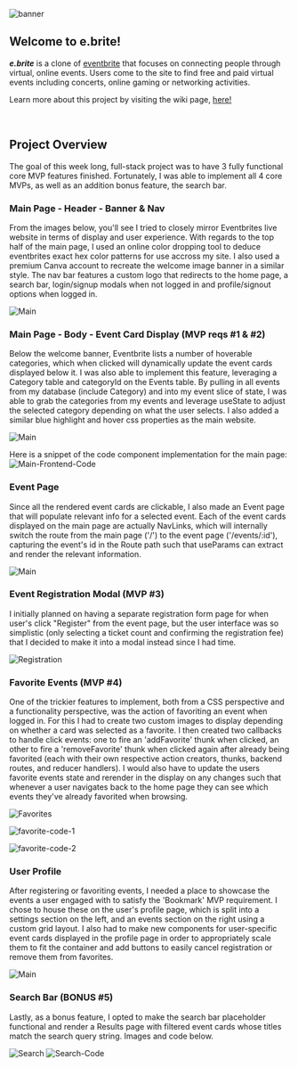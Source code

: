 ![banner](https://github.com/eramsay20/eBrite/blob/master/wiki-resources/eBrite-banner-1.png?raw=true)

## Welcome to e.brite!
***e.brite*** is a clone of [eventbrite](https://www.eventbrite.com/) that focuses on connecting people through virtual, online events. Users come to the site to find free and paid virtual events including concerts, online gaming or networking activities.

Learn more about this project by visiting the wiki page, [here!](https://github.com/eramsay20/ebrite/wiki)

&nbsp;&nbsp;&nbsp;&nbsp;&nbsp;&nbsp;&nbsp;&nbsp;&nbsp;&nbsp;
&nbsp;&nbsp;&nbsp;&nbsp;&nbsp;&nbsp;&nbsp;&nbsp;&nbsp;&nbsp;

## Project Overview

The goal of this week long, full-stack project was to have 3 fully functional core MVP features finished. Fortunately, I was able to implement all 4 core MVPs, as well as an addition bonus feature, the search bar. 

### Main Page - Header - Banner & Nav
From the images below, you'll see I tried to closely mirror Eventbrites live website in terms of display and user experience. With regards to the top half of the main page, I used an online color dropping tool to deduce eventbrites exact hex color patterns for use accross my site. I also used a premium Canva account to recreate the welcome image banner in a similar style. The nav bar features a custom logo that redirects to the home page, a search bar, login/signup modals when not logged in and profile/signout options when logged in. 

![Main](https://github.com/eramsay20/ebrite/blob/master/wiki-resources/eventbrite-comparison/main.png?raw=true)

### Main Page - Body - Event Card Display (MVP reqs #1 & #2)
Below the welcome banner, Eventbrite lists a number of hoverable categories, which when clicked will dynamically update the event cards displayed below it. I was also able to implement this feature, leveraging a Category table and categoryId on the Events table. By pulling in all events from my database (include Category) and into my event slice of state, I was able to grab the categories from my events and leverage useState to adjust the selected category depending on what the user selects. I also added a similar blue highlight and hover css properties as the main website. 

![Main](https://github.com/eramsay20/ebrite/blob/master/wiki-resources/eventbrite-comparison/event-card-display.png?raw=true)

Here is a snippet of the code component implementation for the main page:
![Main-Frontend-Code](https://github.com/eramsay20/ebrite/blob/master/wiki-resources/ebrite-code-snippets/frontend/main-header-event-display.png?raw=true)

### Event Page 
Since all the rendered event cards are clickable, I also made an Event page that will populate relevant info for a selected event. Each of the event cards displayed on the main page are actually NavLinks, which will internally switch the route from the main page ('/') to the event page ('/events/:id'), capturing the event's id in the Route path such that useParams can extract and render the relevant information. 

![Main](https://github.com/eramsay20/ebrite/blob/master/wiki-resources/eventbrite-comparison/event-page.png?raw=true)

### Event Registration Modal (MVP #3)
I initially planned on having a separate registration form page for when user's click "Register" from the event page, but the user interface was so simplistic (only selecting a ticket count and confirming the registration fee) that I decided to make it into a modal instead since I had time. 

![Registration](https://github.com/eramsay20/ebrite/blob/master/wiki-resources/eventbrite-comparison/event-reg-modal.png?raw=true)

### Favorite Events (MVP #4)
One of the trickier features to implement, both from a CSS perspective and a functionality perspective, was the action of favoriting an event when logged in. For this I had to create two custom images to display depending on whether a card was selected as a favorite. I then created two callbacks to handle click events: one to fire an 'addFavorite' thunk when clicked, an other to fire a 'removeFavorite' thunk when clicked again after already being favorited (each with their own respective action creators, thunks, backend routes, and reducer handlers). I would also have to update the users favorite events state and rerender in the display on any changes such that whenever a user navigates back to the home page they can see which events they've already favorited when browsing.

![Favorites](https://github.com/eramsay20/ebrite/blob/master/wiki-resources/eventbrite-comparison/favoriting-events.png?raw=true)

![favorite-code-1](https://github.com/eramsay20/ebrite/blob/master/wiki-resources/ebrite-code-snippets/frontend/event-card-top-favorite-logic.png?raw=true)

![favorite-code-2](https://github.com/eramsay20/ebrite/blob/master/wiki-resources/ebrite-code-snippets/frontend/event-card-bottom-favorite-logic.png?raw=true)

### User Profile 
After registering or favoriting events, I needed a place to showcase the events a user engaged with to satisfy the 'Bookmark' MVP requirement. I chose to house these on the user's profile page, which is split into a settings section on the left, and an events section on the right using a custom grid layout. I also had to make new components for user-specific event cards displayed in the profile page in order to appropriately scale them to fit the container and add buttons to easily cancel registration or remove them from favorites. 

![Main](https://github.com/eramsay20/ebrite/blob/master/wiki-resources/eventbrite-comparison/profile.png?raw=true)

### Search Bar (BONUS #5)
Lastly, as a bonus feature, I opted to make the search bar placeholder functional and render a Results page with filtered event cards whose titles match the search query string. Images and code below. 

![Search](https://github.com/eramsay20/ebrite/blob/master/wiki-resources/eventbrite-comparison/search-results.png?raw=true)
![Search-Code](https://github.com/eramsay20/ebrite/blob/master/wiki-resources/ebrite-code-snippets/frontend/search-frontend.png?raw=true)

